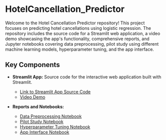 # HotelCancellation_Predictor
Welcome to the Hotel Cancellation Predictor repository! This project focuses on predicting hotel cancellations using logistic regression. The repository includes the source code for a Streamlit web application, a video demo showcasing the app's functionality, comprehensive reports, and Jupyter notebooks covering data preprocessing, pilot study using different machine learning models, hyperparameter tuning, and the app interface.

## Key Components

- **Streamlit App:** Source code for the interactive web application built with Streamlit.
  - [Link to Streamlit App Source Code](path/to/your/streamlit_app.py)
  - [Video Demo](path/to/your/demo_video.mp4)

- **Reports and Notebooks:**
  - [Data Preprocessing Notebook](https://github.com/faridasimaika/HotelCancellation_Predictor/blob/main/Phase%202%20ML.pdf)
  - [Pilot Study Notebook](https://github.com/faridasimaika/HotelCancellation_Predictor/blob/main/Phase%203.ipynb)
  - [Hyperparameter Tuning Notebook](path/to/your/HyperparameterTuning.ipynb)
  - [App Interface Notebook](path/to/your/AppInterface.ipynb)
